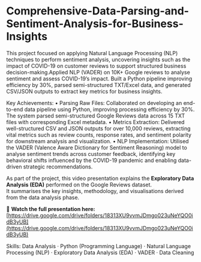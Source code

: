 # Comprehensive-Data-Parsing-and-Sentiment-Analysis-for-Business-Insights

This project focused on applying Natural Language Processing (NLP) techniques to perform sentiment analysis, uncovering insights such as the impact of COVID-19 on customer reviews to support structured business decision-making.Applied NLP (VADER) on 10K+ Google reviews to analyse sentiment and assess COVID-19’s impact. Built a Python pipeline improving efficiency by 30%, parsed semi-structured TXT/Excel data, and generated CSV/JSON outputs to extract key metrics for business insights.

Key Achievements:
• Parsing Raw Files: Collaborated on developing an end-to-end data pipeline using Python, improving processing efficiency by 30%. The system parsed semi-structured Google Reviews data across 15 TXT files with corresponding Excel metadata.
• Metrics Extraction: Delivered well-structured CSV and JSON outputs for over 10,000 reviews, extracting vital metrics such as review counts, response rates, and sentiment polarity for downstream analysis and visualization.
• NLP Implementation: Utilised the VADER (Valence Aware Dictionary for Sentiment Reasoning) model to analyse sentiment trends across customer feedback, identifying key behavioral shifts influenced by the COVID-19 pandemic and enabling data-driven strategic recommendations.

As part of the project, this video presentation explains the **Exploratory Data Analysis (EDA)** performed on the Google Reviews dataset.  
It summarises the key insights, methodology, and visualisations derived from the data analysis phase.

🔗 **Watch the full presentation here:**  
[https://drive.google.com/drive/folders/18313XU9vvmJDmgo023uNeYQO0idB3yUB](https://drive.google.com/drive/folders/18313XU9vvmJDmgo023uNeYQO0idB3yUB)


Skills: Data Analysis · Python (Programming Language) · Natural Language Processing (NLP) · Exploratory Data Analysis (EDA) · VADER · Data Cleaning

